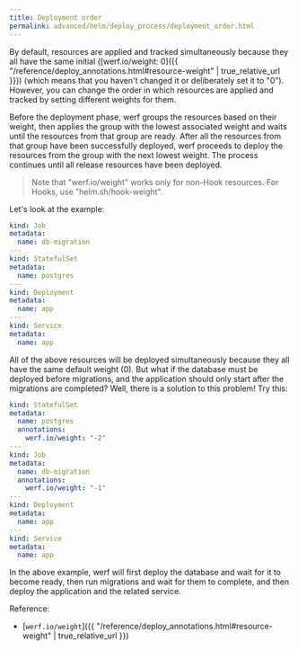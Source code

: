 ```yaml
---
title: Deployment order
permalink: advanced/helm/deploy_process/deployment_order.html
---
```


By default, resources are applied and tracked simultaneously because they all have the same initial ([werf.io/weight: 0]({{ "/reference/deploy_annotations.html#resource-weight" | true_relative_url }})) (which means that you haven't changed it or deliberately set it to "0"). However, you can change the order in which resources are applied and tracked by setting different weights for them.

Before the deployment phase, werf groups the resources based on their weight, then applies the group with the lowest associated weight and waits until the resources from that group are ready. After all the resources from that group have been successfully deployed, werf proceeds to deploy the resources from the group with the next lowest weight. The process continues until all release resources have been deployed.

> Note that "werf.io/weight" works only for non-Hook resources. For Hooks, use "helm.sh/hook-weight".

Let's look at the example:
```yaml
kind: Job
metadata:
  name: db-migration
---
kind: StatefulSet
metadata:
  name: postgres
---
kind: Deployment
metadata:
  name: app
---
kind: Service
metadata:
  name: app
```

All of the above resources will be deployed simultaneously because they all have the same default weight (0). But what if the database must be deployed before migrations, and the application should only start after the migrations are completed? Well, there is a solution to this problem! Try this:
```yaml
kind: StatefulSet
metadata:
  name: postgres
  annotations:
    werf.io/weight: "-2"
---
kind: Job
metadata:
  name: db-migration
  annotations:
    werf.io/weight: "-1"
---
kind: Deployment
metadata:
  name: app
---
kind: Service
metadata:
  name: app
```

In the above example, werf will first deploy the database and wait for it to become ready, then run migrations and wait for them to complete, and then deploy the application and the related service.

Reference:
* [`werf.io/weight`]({{ "/reference/deploy_annotations.html#resource-weight" | true_relative_url }})
